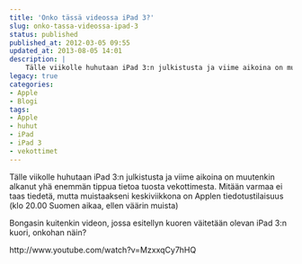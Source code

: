 ```yaml
---
title: 'Onko tässä videossa iPad 3?'
slug: onko-tassa-videossa-ipad-3
status: published
published_at: 2012-03-05 09:55
updated_at: 2013-08-05 14:01
description: |
    Tälle viikolle huhutaan iPad 3:n julkistusta ja viime aikoina on muutenkin alkanut yhä enemmän tippua tietoa tuosta vekottimesta. Mitään varmaa ei taas tiedetä, mutta muistaakseni keskiviikkona on Applen tiedotustilaisuus (klo 20.00 Suomen aikaa, ellen väärin muista) Bongasin kuitenkin videon, jossa esitellyn kuoren väitetään olevan iPad 3:n kuori, onkohan näin? http://www.youtube.com/watch?v=MzxxqCy7hHQ
legacy: true
categories:
- Apple
- Blogi
tags:
- Apple
- huhut
- iPad
- iPad 3
- vekottimet
---
```


<p>Tälle viikolle huhutaan iPad 3:n julkistusta ja viime aikoina on muutenkin alkanut yhä enemmän tippua tietoa tuosta vekottimesta. Mitään varmaa ei taas tiedetä, mutta muistaakseni keskiviikkona on Applen tiedotustilaisuus (klo 20.00 Suomen aikaa, ellen väärin muista)</p>
<p>Bongasin kuitenkin videon, jossa esitellyn kuoren väitetään olevan iPad 3:n kuori, onkohan näin?</p>
<p>http://www.youtube.com/watch?v=MzxxqCy7hHQ</p>